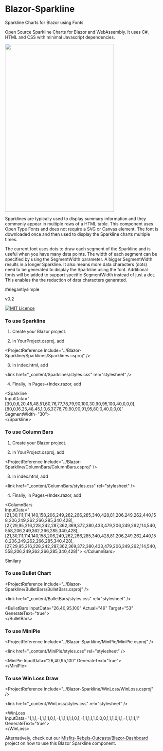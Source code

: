 # Blazor-Sparkline
Sparkline Charts for Blazor using Fonts

Open Source Sparkline Charts for Blazor and WebAssembly. It uses C#, HTML and CSS with minimal Javascript dependencies. 

<p>
<img width="358" height="550"  src=https://webassemblyman.com/blazor/images/blazorsparklines.png />
</p>   

Sparklines are typically used to display summary information and they commonly appear in multiple rows of a HTML table. 
This component uses Open Type Fonts and does not require a SVG or Canvas element. The font is downloaded once and then used to display the Sparkline charts multiple times.

The current font uses dots to draw each segment of the Sparkline and is useful when you have many data points. The width of each segment can be specified by using the SegmentWidth parameter. A bigger SegmentWidth results in a longer Sparkline. It also means more data characters (dots) need to be generated to display the Sparkline using the font. Additional fonts will be added to support specific SegmentWidth instead of just a dot. This enables the the reduction of data characters generated.

&num;elegantlysimple

v0.2

[![MIT Licence](https://www.webassemblyman.com/images/mitlicense.png)](https://www.webassemblyman.com/MITLicense.txt)

### To use Sparkline

1. Create your Blazor project.

2. In YourProject.csproj, add

&lt;ProjectReference Include="../Blazor-Sparkline/Sparklines/Sparklines.csproj" />

3. In index.html, add

&lt;link href="_content/Sparklines/styles.css" rel="stylesheet" />

4. Finally, in Pages->Index.razor, add

&lt;Sparkline <br />
  InputData="[30,0,6,20,45,48,51,60,76,77,78,79,90,100,30,90,95,100,40,0,0,0],<br />[80,0,16,25,48,45,1,0,6,37,78,79,90,90,91,95,80,0,40,0,0,0]" SegmentWidth="30"><br />
&lt;/Sparkline>

### To use Column Bars

1. Create your Blazor project.

2. In YourProject.csproj, add

&lt;ProjectReference Include="../Blazor-Sparkline/ColumnBars/ColumnBars.csproj" />

3. In index.html, add

&lt;link href="_content/ColumnBars/styles.css" rel="stylesheet" />

4. Finally, in Pages->Index.razor, add

&lt;ColumnBars <br /> 
InputData="[21,30,111,114,140,158,206,249,262,266,285,340,428,81,206,249,262,440,158,206,249,262,266,285,340,428], <br />[27,29,95,216,228,242,287,362,369,372,380,433,479,206,249,262,114,540,558,206,249,362,266,285,340,428], <br />[21,30,111,114,140,158,206,249,262,266,285,340,428,81,206,249,262,440,158,206,249,262,266,285,340,428], <br />[27,29,95,216,228,242,287,362,369,372,380,433,479,206,249,262,114,540,558,206,249,362,266,285,340,428]">
&lt;/ColumnBars>

Similary

### To use Bullet Chart

&lt;ProjectReference Include="../Blazor-Sparkline/BulletBars/BulletBars.csproj" />

&lt;link href="_content/BulletBars/styles.css" rel="stylesheet" />

&lt;BulletBars InputData="26,40,95,100" Actual="49" Target="53"  GenerateText="true"><br />&lt;/BulletBars>

### To use MiniPie

&lt;ProjectReference Include="../Blazor-Sparkline/MiniPie/MiniPie.csproj" />

&lt;link href="_content/MiniPie/styles.css" rel="stylesheet" />

&lt;MiniPie InputData="26,40,95,100" GenerateText="true"><br />&lt;/MiniPie>

### To use Win Loss Draw

&lt;ProjectReference Include="../Blazor-Sparkline/WinLoss/WinLoss.csproj" />

&lt;link href="_content/WinLoss/styles.css" rel="stylesheet" />

&lt;WinLoss InputData="1,1,1,-1,1,1,1,0,1,-1,1,1,1,1,1,0,1,-1,1,1,1,1,0,0,0,1,1,1,0,1,1,-1,1,1,1,1" GenerateText="true"><br />&lt;/WinLoss>

Alternatively, check out our [Misfits-Rebels-Outcasts/Blazor-Dashboard](https://github.com/Misfits-Rebels-Outcasts/Blazor-Dashboard) project on how to use this Blazor Sparkline component.
